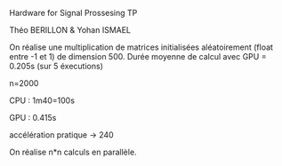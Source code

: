 Hardware for Signal Prossesing TP

Théo BERILLON & Yohan ISMAEL

On réalise une multiplication de matrices initialisées aléatoirement (float entre -1 et 1) de dimension 500.
Durée moyenne de calcul avec GPU = 0.205s (sur 5 éxecutions)


n=2000

CPU : 1m40=100s

GPU : 0.415s

accélération pratique -> 240

On réalise n*n calculs en parallèle.
